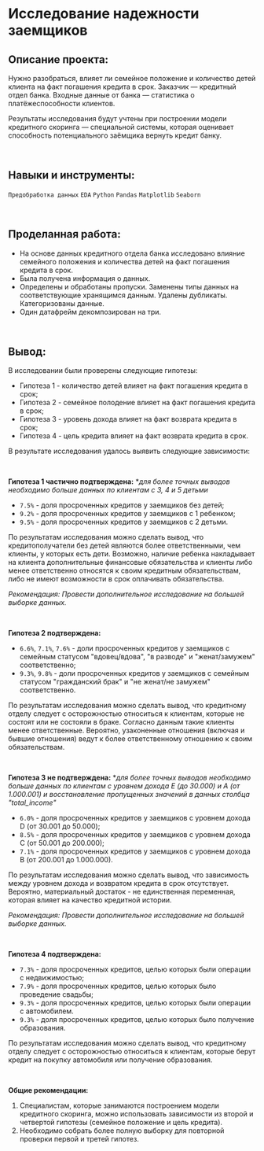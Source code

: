 # Исследование надежности заемщиков

## Описание проекта:

Нужно разобраться, влияет ли семейное положение и количество детей клиента на факт погашения кредита в срок. Заказчик — кредитный отдел банка. Входные данные от банка — статистика о платёжеспособности клиентов.

Результаты исследования будут учтены при построении модели кредитного скоринга — специальной системы, которая оценивает способность потенциального заёмщика вернуть кредит банку.

<br>

## Навыки и инструменты:
`Предобработка данных`
`EDA`
`Python`
`Pandas`
`Matplotlib`
`Seaborn`

<br>

## Проделанная работа:
- На основе данных кредитного отдела банка исследовано влияние семейного положения и количества детей на факт погашения кредита в срок. 
- Была получена информация о данных. 
- Определены и обработаны пропуски. Заменены типы данных на соответствующие хранящимся данным. Удалены дубликаты. Категоризованы данные. 
- Один датафрейм декомпозирован на три.

<br>

## Вывод:

В исследовании были проверены следующие гипотезы:

- Гипотеза 1 - количество детей влияет на факт погашения кредита в срок;
- Гипотеза 2 - семейное полодение влияет на факт погашения кредита в срок;
- Гипотеза 3 - уровень дохода влияет на факт возврата кредита в срок;
- Гипотеза 4 - цель кредита влияет на факт возврата кредита в срок.

В результате исследования удалось выявить следующие зависимости:

<br>

**Гипотеза 1 частично подтверждена:** **для более точных выводов необходимо больше данных по клиентам с 3, 4 и 5 детьми*

- `7.5%` - доля просроченных кредитов у заемщиков без детей;
- `9.2%` - доля просроченных кредитов у заемщиков с 1 ребенком;
- `9.5%` - доля просроченных кредитов у заемщиков с 2 детьми.

По результатам исследования можно сделать вывод, что кредитополучатели без детей являются более ответственными, чем клиенты, у которых есть дети. Возможно, наличие ребенка накладывает на клиента дополнительные финансовые обязательства и клиенты либо менее ответственно относятся к своим кредитным обязательствам, либо не имеют возможности в срок оплачивать обязательства.

*Рекомендация: Провести дополнительное исследование на большей выборке данных.*

<br>

**Гипотеза 2 подтверждена:**

- `6.6%`,  `7.1%`, `7.6%` - доли просроченных кредитов у заемщиков с семейным статусом "вдовец/вдова", "в разводе" и "женат/замужем" соответственно;
- `9.3%`,  `9.8%` - доли просроченных кредитов у заемщиков с семейным статусом "гражданский брак" и "не женат/не замужем" соответственно.

По результатам исследования можно сделать вывод, что кредитному отделу следует с осторожностью относиться к клиентам, которые не состоят или не состояли в браке. Согласно данным такие клиенты менее ответственные. Вероятно, узаконенные отношения (включая и бывшие отношения) ведут к более ответственному отношению к своим обязательствам.

<br>

**Гипотеза 3 не подтверждена:** **для более точных выводов необходимо больше данных по клиентам с уровнем дохода Е (до 30.000) и А (от 1.000.001) и восстановление пропущенных значений в данных столбца "total_income"*

- `6.0%` - доля просроченных кредитов у заемщиков с уровнем дохода D (от 30.001 до 50.000);
- `8.5%` - доля просроченных кредитов у заемщиков с уровнем дохода С (от 50.001 до 200.000);
- `7.1%` - доля просроченных кредитов у заемщиков с уровнем дохода В (от 200.001 до 1.000.000).

По результатам исследования можно сделать вывод, что зависимость между уровнем дохода и возвратом кредита в срок отсутствует. Вероятно, материальный достаток - не единственная переменная, которая влияет на качество кредитной истории.

*Рекомендация: Провести дополнительное исследование на большей выборке данных.*

<br>

**Гипотеза 4 подтверждена:**

- `7.3%` - доля просроченных кредитов, целью которых были операции с недвижимостью;
- `7.9%` - доля просроченных кредитов, целью которых было проведение свадьбы;
- `9.3%` - доля просроченных кредитов, целью которых были операции с автомобилем.
- `9.3%` - доля просроченных кредитов, целью которых было получение образования.

По результатам исследования можно сделать вывод, что кредитному отделу следует с осторожностью относиться к клиентам, которые берут кредит на покупку автомобиля или получение образования.

<br>

**Общие рекомендации:**

1. Специалистам, которые занимаются построением модели кредитного скоринга, можно использовать зависимости из второй и четвертой гипотезы (семейное положение и цель кредита).
2. Необходимо собрать более полную выборку для повторной проверки первой и третей гипотез.
